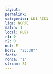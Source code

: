 ```yaml
---
layout: 
permalink: 
categories: LD1 RES1
liga: NORTE
match: 1
local: RUBY
r1: 0
r2: 0
out: E
hora: '"22:30"'
fecha: 
ronda: "1"
stream: SI
---
```

